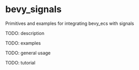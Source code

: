 # bevy_signals

Primitives and examples for integrating bevy_ecs with signals

TODO: description

TODO: examples

TODO: general usage

TODO: tutorial

